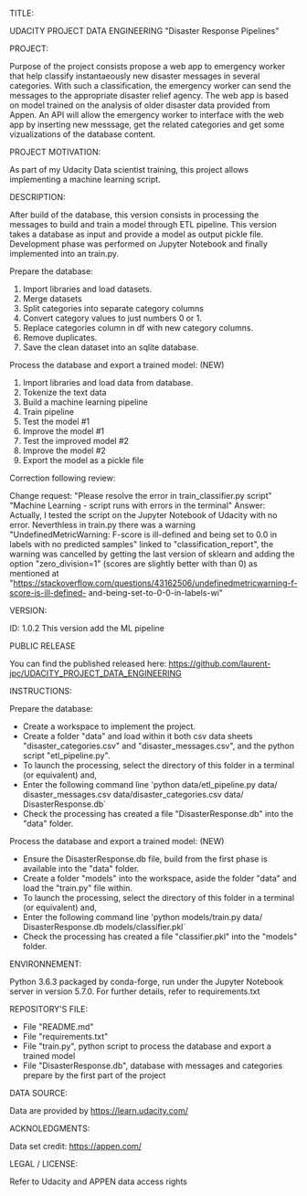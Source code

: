 TITLE:

UDACITY PROJECT DATA ENGINEERING "Disaster Response Pipelines"


PROJECT:

Purpose of the project consists propose a web app to emergency worker 
 that help classify instantaeously new disaster messages in several
 categories.
With such a classification, the emergency worker can send the messages
 to the appropriate disaster relief agency.
The web app is based on model trained on the analysis of older disaster
 data provided from Appen.
An API will allow the emergency worker to interface with the web app by
 inserting new messsage, get the related categories and get some
 vizualizations of the database content.


PROJECT MOTIVATION:

As part of my Udacity Data scientist training, this project allows
 implementing a machine learning script.



DESCRIPTION:

After build of the database, this version consists in processing the
 messages to build and train a model through ETL pipeline.
This version takes a database as input and provide a model as output
 pickle file.
Development phase was performed on Jupyter Notebook and finally
 implemented into an train.py.


Prepare the database:

1. Import libraries and load datasets.
2. Merge datasets
3. Split categories into separate category columns
4. Convert category values to just numbers 0 or 1.
5. Replace categories column in df with new category columns.
6. Remove duplicates.
7. Save the clean dataset into an sqlite database.

Process the database and export a trained model: (NEW)

1. Import libraries and load data from database.
2. Tokenize the text data
3. Build a machine learning pipeline
4. Train pipeline
5. Test the model #1
6. Improve the model #1
7. Test the improved model #2
8. Improve the model #2
9. Export the model as a pickle file

Correction following review:

Change request:
"Please resolve the error in train_classifier.py script"
"Machine Learning - script runs with errors in the terminal"
Answer:
Actually, I tested the script on the Jupyter Notebook of Udacity with no error.
Neverthless in train.py there was a warning "UndefinedMetricWarning: F-score is ill-defined
 and being set to 0.0 in labels with no predicted samples" linked to "classification_report",
 the warning was cancelled by getting the last version of sklearn and adding the option
 "zero_division=1" (scores are slightly better with  than 0) as mentioned at
 "https://stackoverflow.com/questions/43162506/undefinedmetricwarning-f-score-is-ill-defined-
  and-being-set-to-0-0-in-labels-wi"
  

VERSION:

ID: 1.0.2
This version add the ML pipeline


PUBLIC RELEASE  

You can find the published released here:
https://github.com/laurent-jpc/UDACITY_PROJECT_DATA_ENGINEERING


INSTRUCTIONS:

Prepare the database:

- Create a workspace to implement the project.
- Create a folder "data" and load within it both csv data sheets
  "disaster_categories.csv" and "disaster_messages.csv", and the python
  script "etl_pipeline.py".
- To launch the processing, select the directory of this folder in a
  terminal (or equivalent) and,
- Enter the following command line 'python data/etl_pipeline.py data/
  disaster_messages.csv data/disaster_categories.csv data/
  DisasterResponse.db`
- Check the processing has created a file "DisasterResponse.db" into
  the "data" folder.

Process the database and export a trained model: (NEW)

- Ensure the DisasterResponse.db file, build from the first phase is
  available into the "data" folder.
- Create a folder "models" into the workspace, aside the folder "data"
  and load the "train.py" file within.
- To launch the processing, select the directory of this folder in a
  terminal (or equivalent) and,
- Enter the following command line 'python models/train.py data/
  DisasterResponse.db models/classifier.pkl`
- Check the processing has created a file "classifier.pkl" into the
  "models" folder.


ENVIRONNEMENT:

Python 3.6.3 packaged by conda-forge, run under the Jupyter Notebook
 server in version 5.7.0.
For further details, refer to requirements.txt


REPOSITORY'S FILE:

- File "README.md"
- File "requirements.txt"
- File "train.py", python script to process the database and export
  a trained model
- File "DisasterResponse.db", database with messages and categories
  prepare by the first part of the project


DATA SOURCE:

Data are provided by https://learn.udacity.com/


ACKNOLEDGMENTS:

Data set credit: https://appen.com/


LEGAL / LICENSE:

Refer to Udacity and APPEN data access rights
